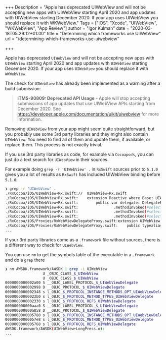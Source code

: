+++
Description = "Apple has deprecated UIWebView and will not be accepting new apps with UIWebView starting April 2020 and app updates with UIWebView starting December 2020. If your app uses UIWebView you should replace it with WKWebView."
Tags = ["iOS", "Xcode", "UIWebView", "WKWebView", "App Review"]
author = "Igor Kulman"
date = "2020-03-18T05:29:12+01:00"
title = "Determining which frameworks use UIWebView"
url = "/determining-which-frameworks-use-uiwebview"

+++

Apple has deprecated `UIWebView` and will not be accepting new apps with `UIWebView` starting April 2020 and app updates with `UIWebView` starting December 2020. If your app uses `UIWebView` you should replace it with `WKWebView`.

The check for `UIWebView` has already been implemented as a warning after a build submission:

> **ITMS-90809: Deprecated API Usage** - Apple will stop accepting submissions of app updates that use UIWebView APIs starting from December 2020. See https://developer.apple.com/documentation/uikit/uiwebview for more information.

Removing `UIWebView` from your app might seem quite straightforward, but you probably use some 3rd party libraries and they might also contain `UIWebView`. You need to find all of them and update them, if available, or replace them. This process is not exactly trivial.

If you use 3rd party libraries as code, for example via `Cocoapods`, you can just do a text search for `UIWebView` in their sources.

For example doing `grep -r 'UIWebView' .` in `RxSwift` sources prior to `5.1.0` gives you a lot of results as `RxSwift` has included UIWebView binding before `5.1.0`.

```bash
❯ grep -r 'UIWebView' .
./RxCocoa/iOS/UIWebView+Rx.swift://  UIWebView+Rx.swift
./RxCocoa/iOS/UIWebView+Rx.swift:    extension Reactive where Base: UIWebView {
./RxCocoa/iOS/UIWebView+Rx.swift:        public var delegate: DelegateProxy<UIWebView, UIWebViewDelegate> {
./RxCocoa/iOS/UIWebView+Rx.swift:                .methodInvoked(#selector(UIWebViewDelegate.webViewDidStartLoad(_:)))
./RxCocoa/iOS/UIWebView+Rx.swift:                .methodInvoked(#selector(UIWebViewDelegate.webViewDidFinishLoad(_:)))
./RxCocoa/iOS/UIWebView+Rx.swift:                .methodInvoked(#selector(UIWebViewDelegate.webView(_:didFailLoadWithError:)))
./RxCocoa/iOS/Proxies/RxWebViewDelegateProxy.swift:extension UIWebView: HasDelegate {
./RxCocoa/iOS/Proxies/RxWebViewDelegateProxy.swift:    public typealias Delegate = UIWebViewDelegate
...
```

If your 3rd party libraries come as a `.framework` file without sources, there is a different way to check for `UIWebView`.

You can use `nm` to get the symbols table of the executable in a `.framework` and do a `grep` there

```bash
❯ nm AWSDK.framework/AWSDK | grep -i UIWebView
                 U _OBJC_CLASS_$_UIWebView
                 U _OBJC_CLASS_$_UIWebView
0000000000002a00 S __OBJC_LABEL_PROTOCOL_$_UIWebViewDelegate
0000000000002998 D __OBJC_PROTOCOL_$_UIWebViewDelegate
0000000000002348 s l_OBJC_$_PROTOCOL_INSTANCE_METHODS_OPT_UIWebViewDelegate
00000000000023b0 s l_OBJC_$_PROTOCOL_METHOD_TYPES_UIWebViewDelegate
0000000000002330 s l_OBJC_$_PROTOCOL_REFS_UIWebViewDelegate
000000000000aaa0 S __OBJC_LABEL_PROTOCOL_$_UIWebViewDelegate
000000000000a858 D __OBJC_PROTOCOL_$_UIWebViewDelegate
0000000000005780 s l_OBJC_$_PROTOCOL_INSTANCE_METHODS_OPT_UIWebViewDelegate
00000000000057e8 s l_OBJC_$_PROTOCOL_METHOD_TYPES_UIWebViewDelegate
0000000000005768 s l_OBJC_$_PROTOCOL_REFS_UIWebViewDelegate
AWSDK.framework/AWSDK(UIWebView+LongPress.o):
...
```

<!--more-->